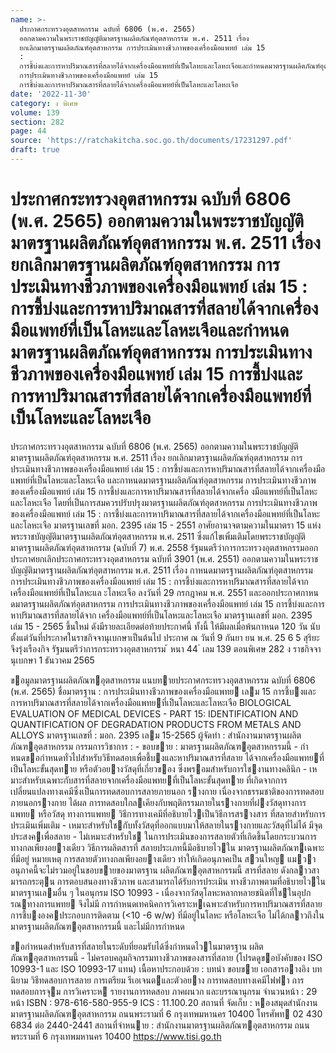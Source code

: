 ```yaml
---
name: >-
  ประกาศกระทรวงอุตสาหกรรม ฉบับที่ 6806 (พ.ศ. 2565)
  ออกตามความในพระราชบัญญัติมาตรฐานผลิตภัณฑ์อุตสาหกรรม พ.ศ. 2511 เรื่อง
  ยกเลิกมาตรฐานผลิตภัณฑ์อุตสาหกรรม การประเมินทางชีวภาพของเครื่องมือแพทย์ เล่ม 15
  :
  การชี้บ่งและการหาปริมาณสารที่สลายได้จากเครื่องมือแพทย์ที่เป็นโลหะและโลหะเจือและกำหนดมาตรฐานผลิตภัณฑ์อุตสาหกรรม
  การประเมินทางชีวภาพของเครื่องมือแพทย์ เล่ม 15
  การชี้บ่งและการหาปริมาณสารที่สลายได้จากเครื่องมือแพทย์ที่เป็นโลหะและโลหะเจือ
date: '2022-11-30'
category: ง พิเศษ
volume: 139
section: 282
page: 44
source: 'https://ratchakitcha.soc.go.th/documents/17231297.pdf'
draft: true
---
```


# ประกาศกระทรวงอุตสาหกรรม ฉบับที่ 6806 (พ.ศ. 2565) ออกตามความในพระราชบัญญัติมาตรฐานผลิตภัณฑ์อุตสาหกรรม พ.ศ. 2511 เรื่อง ยกเลิกมาตรฐานผลิตภัณฑ์อุตสาหกรรม การประเมินทางชีวภาพของเครื่องมือแพทย์ เล่ม 15 : การชี้บ่งและการหาปริมาณสารที่สลายได้จากเครื่องมือแพทย์ที่เป็นโลหะและโลหะเจือและกำหนดมาตรฐานผลิตภัณฑ์อุตสาหกรรม การประเมินทางชีวภาพของเครื่องมือแพทย์ เล่ม 15 การชี้บ่งและการหาปริมาณสารที่สลายได้จากเครื่องมือแพทย์ที่เป็นโลหะและโลหะเจือ

ประกาศกระทรวงอุตสาหกรรม ฉบับที่ 6806 (พ.ศ. 2565) ออกตามความในพระราชบัญญัติมาตรฐานผลิตภัณฑ์อุตสาหกรรม พ.ศ. 2511 เรื่อง ยกเลิกมาตรฐานผลิตภัณฑ์อุตสาหกรรม การประเมินทางชีวภาพของเครื่องมือแพทย์ เล่ม 15 : การชี้บ่งและการหาปริมาณสารที่สลายได้จากเครื่องมือแพทย์ที่เป็นโลหะและโลหะเจือ และกาหนดมาตรฐานผลิตภัณฑ์อุตสาหกรรม การประเมินทางชีวภาพของเครื่องมือแพทย์ เล่ม 15 การชี้บ่งและการหาปริมาณสารที่สลายได้จากเครื่อ งมือแพทย์ที่เป็นโลหะและโลหะเจือ โดยที่เป็นการสมควรปรับปรุงมาตรฐานผลิตภัณฑ์อุตสาหกรรม การประเมินทางชีวภาพ ของเครื่องมือแพทย์ เล่ม 15 : การชี้บ่งและการหาปริมาณสารที่สลายได้จากเครื่องมือแพทย์ที่เป็นโลหะ และโลหะเจือ มาตรฐานเลขที่ มอก. 2395 เล่ม 15 - 2551 อาศัยอานาจตามความในมาตรา 15 แห่งพระราชบัญญัติมาตรฐานผลิตภัณฑ์อุตสาหกรรม พ.ศ. 2511 ซึ่งแก้ไขเพิ่มเติมโดยพระราชบัญญัติมาตรฐานผลิตภัณฑ์อุตสาหกรรม (ฉบับที่ 7) พ.ศ. 2558 รัฐมนตรีว่าการกระทรวงอุตสาหกรรมออกประกาศยกเลิกประกาศกระทรวงอุตสาหกรรม ฉบับที่ 3901 (พ.ศ. 2551) ออกตามความในพระราชบัญญัติมาตรฐานผลิตภัณฑ์อุตสาหกรรม พ.ศ. 2511 เรื่อง กาหนดมาตรฐานผลิตภัณฑ์อุตสาหกรรม การประเมินทางชีวภาพของเครื่องมือแพทย์ เล่ม 15 : การชี้บ่งและการหาปริมาณสารที่สลายได้จากเครื่องมือแพทย์ที่เป็นโลหะแล ะโลหะเจือ ลงวันที่ 29 กรกฎาคม พ.ศ. 2551 และออกประกาศกาหนดมาตรฐานผลิตภัณฑ์อุตสาหกรรม การประเมินทางชีวภาพของเครื่องมือแพทย์ เล่ม 15 การชี้บ่งและการหาปริมาณสารที่สลายได้จาก เครื่องมือแพทย์ที่เป็นโลหะและโลหะเจือ มาตรฐานเลขที่ มอก. 2395 เล่ม 15 - 2565 ขึ้นใหม่ ดังมีรายละเอียดต่อท้ายประกาศนี้ ทั้งนี้ ให้มีผลเมื่อพ้นกาหนด 120 วัน นับตั้งแต่วันที่ประกาศในราชกิจจานุเบกษาเป็นต้นไป ประกาศ ณ วันที่ 9 กันยา ยน พ.ศ. 25 6 5 สุริยะ จึงรุ่งเรืองกิจ รัฐมนตรีว่าการกระทรวงอุตสาหกรรม ้ หนา 44 ่ เลม 139 ตอนพิเศษ 282 ง ราชกิจจานุเบกษา 1 ธันวาคม 2565

ขอมูลมาตรฐานผลิตภัณฑอุตสาหกรรม แนบทายประกาศกระทรวงอุตสาหกรรม ฉบับที่ 6806 (พ.ศ. 2565) ชื่อมาตรฐาน : การประเมินทางชีวภาพของเครื่องมือแพทย เลม 15 การชี้บงและ การหาปริมาณสารที่สลายได้จากเครื่องมือแพทยที่เป็นโลหะและโลหะเจือ BIOLOGICAL EVALUATION OF MEDICAL DEVICES - PART 15: IDENTIFICATION AND QUANTIFICATION OF DEGRADATION PRODUCTS FROM METALS AND ALLOYS มาตรฐานเลขที่ : มอก. 2395 เลม 15-2565 ผู้จัดทํา : สํานักงานมาตรฐานผลิตภัณฑอุตสาหกรรม กรรมการวิชาการ : - ขอบขาย : มาตรฐานผลิตภัณฑอุตสาหกรรมนี้ - กําหนดขอกําหนดทั่วไปสําหรับวิธีทดสอบเพื่อชี้บงและหาปริมาณสารที่สลาย ได้จากเครื่องมือแพทยที่เป็นโลหะขั้นสุดทาย หรือตัวอยางวัสดุที่เกี่ยวของ ซึ่งพรอมสําหรับการใชงานทางคลินิก - เหมาะสําหรับเฉพาะกับสารที่สลายจากเครื่องมือแพทยที่เป็นโลหะขั้นสุดทาย ที่เกิดจากการเปลี่ยนแปลงทางเคมีซึ่งเป็นการทดสอบการสลายภายนอก รางกาย เนื่องจากธรรมชาติของการทดสอบภายนอกรางกาย ได้ผล การทดสอบใกลเคียงกับพฤติกรรมภายในรางกายที่ฝงวัสดุทางการแพทย หรือวัสดุ ทางการแพทย วิธีการทางเคมีที่อธิบายไวเป็นวิธีการสรางสาร ที่สลายสําหรับการประเมินเพิ่มเติม - เหมาะสําหรับใชกับทั้งวัสดุที่ออกแบบมาให้สลายในรางกายและวัสดุที่ไม่ได้ มีจุดประสงคเพื่อสลาย - ไม่เหมาะสําหรับใช ในการประเมินของการสลายตัวที่เกิดขึ้นโดยกระบวนการ ทางกลเพียงอยางเดียว วิธีการผลิตสารที่ สลายประเภทนี้มีอธิบายไวใน มาตรฐานผลิตภัณฑเฉพาะ ที่มีอยู่ หมายเหตุ การสลายตัวทางกลเพียงอยางเดียว ทําให้เกิดอนุภาคเป็น สวนใหญ แมวาอนุภาคนี้จะไม่รวมอยู่ในขอบขายของมาตรฐาน ผลิตภัณฑอุตสาหกรรมนี้ สารที่สลาย ดังกลาวสามารถกระตุน การตอบสนองทางชีวภาพ และสามารถได้รับการประเมิน ทางชีวภาพตามที่อธิบายไวในมาตรฐานเลมอื่น ๆ ในอนุกรม ISO 10993 - เนื่องจากวัสดุโลหะหลากหลายชนิดที่ใชในอุปกรณทางการแพทย จึงไม่มี การกําหนดเทคนิคการวิเคราะหเฉพาะสําหรับการหาปริมาณสารที่สลาย การชี้บงองคประกอบการติดตาม (<10 -6 w/w) ที่มีอยู่ในโลหะ หรือโลหะเจือ ไม่ได้กลาวถึงในมาตรฐานผลิตภัณฑอุตสาหกรรมนี้ และไม่มีการกําหนด

ขอกําหนดสําหรับสารที่สลายในระดับที่ยอมรับได้ซึ่งกําหนดไวในมาตรฐาน ผลิตภัณฑอุตสาหกรรมนี้ - ไม่ครอบคลุมกิจกรรมทางชีวภาพของสารที่สลาย (โปรดดูขอบังคับของ ISO 10993-1 และ ISO 10993-17 แทน) เนื้อหาประกอบด้วย : บทนํา ขอบขาย เอกสารอางอิง บทนิยาม วิธีทดสอบการสลาย การเตรียม รีเอเจนตและตัวอยาง การทดสอบทางเคมีไฟฟา การทดสอบการจุม การวิเคราะห รายงานการทดสอบ ภาคผนวก และบรรณานุกรม จํานวนหน้า : 29 หน้า ISBN : 978-616-580-955-9 ICS : 11.100.20 สถานที่ จัดเก็บ : หองสมุดสํานักงานมาตรฐานผลิตภัณฑอุตสาหกรรม ถนนพระรามที่ 6 กรุงเทพมหานคร 10400 โทรศัพท 02 430 6834 ต่อ 2440-2441 สถานที่จําหนาย : สํานักงานมาตรฐานผลิตภัณฑอุตสาหกรรม ถนนพระรามที่ 6 กรุงเทพมหานคร 10400 https://www.tisi.go.th
